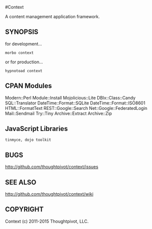 
#Context

A content management application framework.

## SYNOPSIS

for development...

    morbo context

or for production...

    hypnotoad context

## CPAN Modules

Modern::Perl Module::Install Mojolicious::Lite DBIx::Class::Candy SQL::Translator 
DateTime::Format::SQLite DateTime::Format::ISO8601 HTML::FormatText
REST::Google::Search Net::Google::FederatedLogin Mail::Sendmail
Try::Tiny Archive::Extract Archive::Zip

## JavaScript Libraries 

    tinmyce, dojo toolkit

## BUGS

http://github.com/thoughtpivot/context/issues

## SEE ALSO

http://github.com/thoughtpivot/context/wiki

## COPYRIGHT

Context (c) 2011-2015 Thoughtpivot, LLC.
